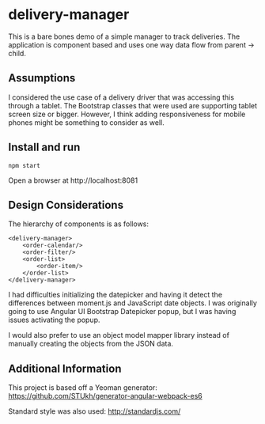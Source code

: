 # delivery-manager
This is a bare bones demo of a simple manager to track deliveries. The application is component based and uses one way data flow from parent -> child. 

## Assumptions

I considered the use case of a delivery driver that was accessing this through a tablet. The Bootstrap classes that were used are supporting tablet screen size or bigger. However, I think adding responsiveness for mobile phones might be something to consider as well.

## Install and run

    npm start

Open a browser at http://localhost:8081

## Design Considerations

The hierarchy of components is as follows:

    <delivery-manager>
        <order-calendar/>
        <order-filter/>
        <order-list>
            <order-item/>
        </order-list>
    </delivery-manager>

I had difficulties initializing the datepicker and having it detect the differences between moment.js and JavaScript date objects. I was originally going to use Angular UI Bootstrap Datepicker popup, but I was having issues activating the popup.

I would also prefer to use an object model mapper library instead of manually creating the objects from the JSON data.

## Additional Information
This project is based off a Yeoman generator: https://github.com/STUkh/generator-angular-webpack-es6

Standard style was also used: http://standardjs.com/